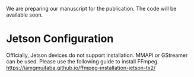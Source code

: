 We are preparing our manuscript for the publication. The code will be available soon.

# Jetson Configuration
Officially, Jetson devices do not support installation. MMAPI or GStreamer can be used. Please use the following guide to install FFmpeg.
https://iamgmujtaba.github.io/ffmpeg-installation-jetson-tx2/
